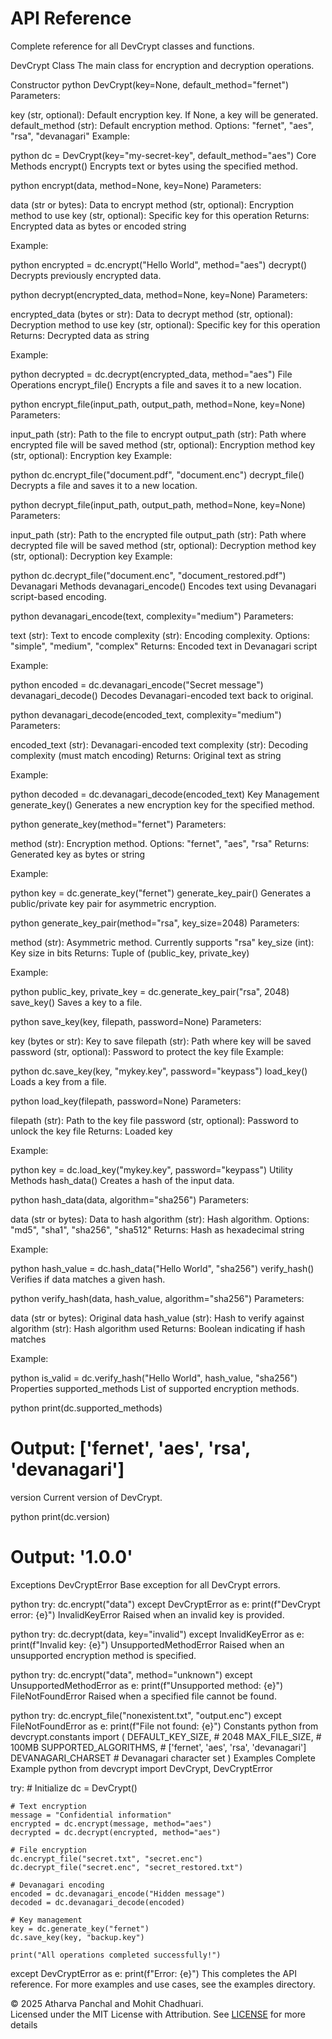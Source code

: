
# API Reference
Complete reference for all DevCrypt classes and functions.

DevCrypt Class
The main class for encryption and decryption operations.

Constructor
python
DevCrypt(key=None, default_method="fernet")
Parameters:

key (str, optional): Default encryption key. If None, a key will be generated.
default_method (str): Default encryption method. Options: "fernet", "aes", "rsa", "devanagari"
Example:

python
dc = DevCrypt(key="my-secret-key", default_method="aes")
Core Methods
encrypt()
Encrypts text or bytes using the specified method.

python
encrypt(data, method=None, key=None)
Parameters:

data (str or bytes): Data to encrypt
method (str, optional): Encryption method to use
key (str, optional): Specific key for this operation
Returns: Encrypted data as bytes or encoded string

Example:

python
encrypted = dc.encrypt("Hello World", method="aes")
decrypt()
Decrypts previously encrypted data.

python
decrypt(encrypted_data, method=None, key=None)
Parameters:

encrypted_data (bytes or str): Data to decrypt
method (str, optional): Decryption method to use
key (str, optional): Specific key for this operation
Returns: Decrypted data as string

Example:

python
decrypted = dc.decrypt(encrypted_data, method="aes")
File Operations
encrypt_file()
Encrypts a file and saves it to a new location.

python
encrypt_file(input_path, output_path, method=None, key=None)
Parameters:

input_path (str): Path to the file to encrypt
output_path (str): Path where encrypted file will be saved
method (str, optional): Encryption method
key (str, optional): Encryption key
Example:

python
dc.encrypt_file("document.pdf", "document.enc")
decrypt_file()
Decrypts a file and saves it to a new location.

python
decrypt_file(input_path, output_path, method=None, key=None)
Parameters:

input_path (str): Path to the encrypted file
output_path (str): Path where decrypted file will be saved
method (str, optional): Decryption method
key (str, optional): Decryption key
Example:

python
dc.decrypt_file("document.enc", "document_restored.pdf")
Devanagari Methods
devanagari_encode()
Encodes text using Devanagari script-based encoding.

python
devanagari_encode(text, complexity="medium")
Parameters:

text (str): Text to encode
complexity (str): Encoding complexity. Options: "simple", "medium", "complex"
Returns: Encoded text in Devanagari script

Example:

python
encoded = dc.devanagari_encode("Secret message")
devanagari_decode()
Decodes Devanagari-encoded text back to original.

python
devanagari_decode(encoded_text, complexity="medium")
Parameters:

encoded_text (str): Devanagari-encoded text
complexity (str): Decoding complexity (must match encoding)
Returns: Original text as string

Example:

python
decoded = dc.devanagari_decode(encoded_text)
Key Management
generate_key()
Generates a new encryption key for the specified method.

python
generate_key(method="fernet")
Parameters:

method (str): Encryption method. Options: "fernet", "aes", "rsa"
Returns: Generated key as bytes or string

Example:

python
key = dc.generate_key("fernet")
generate_key_pair()
Generates a public/private key pair for asymmetric encryption.

python
generate_key_pair(method="rsa", key_size=2048)
Parameters:

method (str): Asymmetric method. Currently supports "rsa"
key_size (int): Key size in bits
Returns: Tuple of (public_key, private_key)

Example:

python
public_key, private_key = dc.generate_key_pair("rsa", 2048)
save_key()
Saves a key to a file.

python
save_key(key, filepath, password=None)
Parameters:

key (bytes or str): Key to save
filepath (str): Path where key will be saved
password (str, optional): Password to protect the key file
Example:

python
dc.save_key(key, "mykey.key", password="keypass")
load_key()
Loads a key from a file.

python
load_key(filepath, password=None)
Parameters:

filepath (str): Path to the key file
password (str, optional): Password to unlock the key file
Returns: Loaded key

Example:

python
key = dc.load_key("mykey.key", password="keypass")
Utility Methods
hash_data()
Creates a hash of the input data.

python
hash_data(data, algorithm="sha256")
Parameters:

data (str or bytes): Data to hash
algorithm (str): Hash algorithm. Options: "md5", "sha1", "sha256", "sha512"
Returns: Hash as hexadecimal string

Example:

python
hash_value = dc.hash_data("Hello World", "sha256")
verify_hash()
Verifies if data matches a given hash.

python
verify_hash(data, hash_value, algorithm="sha256")
Parameters:

data (str or bytes): Original data
hash_value (str): Hash to verify against
algorithm (str): Hash algorithm used
Returns: Boolean indicating if hash matches

Example:

python
is_valid = dc.verify_hash("Hello World", hash_value, "sha256")
Properties
supported_methods
List of supported encryption methods.

python
print(dc.supported_methods)
# Output: ['fernet', 'aes', 'rsa', 'devanagari']
version
Current version of DevCrypt.

python
print(dc.version)
# Output: '1.0.0'
Exceptions
DevCryptError
Base exception for all DevCrypt errors.

python
try:
    dc.encrypt("data")
except DevCryptError as e:
    print(f"DevCrypt error: {e}")
InvalidKeyError
Raised when an invalid key is provided.

python
try:
    dc.decrypt(data, key="invalid")
except InvalidKeyError as e:
    print(f"Invalid key: {e}")
UnsupportedMethodError
Raised when an unsupported encryption method is specified.

python
try:
    dc.encrypt("data", method="unknown")
except UnsupportedMethodError as e:
    print(f"Unsupported method: {e}")
FileNotFoundError
Raised when a specified file cannot be found.

python
try:
    dc.encrypt_file("nonexistent.txt", "output.enc")
except FileNotFoundError as e:
    print(f"File not found: {e}")
Constants
python
from devcrypt.constants import (
    DEFAULT_KEY_SIZE,      # 2048
    MAX_FILE_SIZE,         # 100MB
    SUPPORTED_ALGORITHMS,  # ['fernet', 'aes', 'rsa', 'devanagari']
    DEVANAGARI_CHARSET    # Devanagari character set
)
Examples
Complete Example
python
from devcrypt import DevCrypt, DevCryptError

try:
    # Initialize
    dc = DevCrypt()
    
    # Text encryption
    message = "Confidential information"
    encrypted = dc.encrypt(message, method="aes")
    decrypted = dc.decrypt(encrypted, method="aes")
    
    # File encryption
    dc.encrypt_file("secret.txt", "secret.enc")
    dc.decrypt_file("secret.enc", "secret_restored.txt")
    
    # Devanagari encoding
    encoded = dc.devanagari_encode("Hidden message")
    decoded = dc.devanagari_decode(encoded)
    
    # Key management
    key = dc.generate_key("fernet")
    dc.save_key(key, "backup.key")
    
    print("All operations completed successfully!")
    
except DevCryptError as e:
    print(f"Error: {e}")
This completes the API reference. For more examples and use cases, see the examples directory.

© 2025 Atharva Panchal and Mohit Chadhuari.  
Licensed under the MIT License with Attribution. See [LICENSE](../LICENSE) for more details